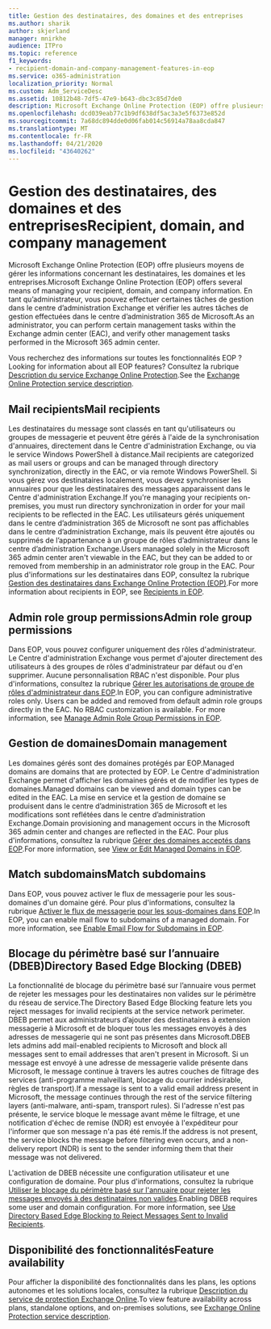 ```yaml
---
title: Gestion des destinataires, des domaines et des entreprises
ms.author: sharik
author: skjerland
manager: mnirkhe
audience: ITPro
ms.topic: reference
f1_keywords:
- recipient-domain-and-company-management-features-in-eop
ms.service: o365-administration
localization_priority: Normal
ms.custom: Adm_ServiceDesc
ms.assetid: 10812b48-7df5-47e9-b643-dbc3c85d7de0
description: Microsoft Exchange Online Protection (EOP) offre plusieurs moyens de gérer les informations concernant les destinataires, les domaines et les entreprises. En tant qu’administrateur, vous pouvez effectuer certaines tâches de gestion dans le centre d’administration Exchange et vérifier les autres tâches de gestion effectuées dans le centre d’administration 365 de Microsoft.
ms.openlocfilehash: dcd039eab77c1b9df638df5ac3a3e5f6373e852d
ms.sourcegitcommit: 7a68dc894dde0d06fab014c56914a78aa8cda847
ms.translationtype: MT
ms.contentlocale: fr-FR
ms.lasthandoff: 04/21/2020
ms.locfileid: "43640262"
---
```

# <a name="recipient-domain-and-company-management"></a><span data-ttu-id="5725a-104">Gestion des destinataires, des domaines et des entreprises</span><span class="sxs-lookup"><span data-stu-id="5725a-104">Recipient, domain, and company management</span></span>

<span data-ttu-id="5725a-105">Microsoft Exchange Online Protection (EOP) offre plusieurs moyens de gérer les informations concernant les destinataires, les domaines et les entreprises.</span><span class="sxs-lookup"><span data-stu-id="5725a-105">Microsoft Exchange Online Protection (EOP) offers several means of managing your recipient, domain, and company information.</span></span> <span data-ttu-id="5725a-106">En tant qu’administrateur, vous pouvez effectuer certaines tâches de gestion dans le centre d’administration Exchange et vérifier les autres tâches de gestion effectuées dans le centre d’administration 365 de Microsoft.</span><span class="sxs-lookup"><span data-stu-id="5725a-106">As an administrator, you can perform certain management tasks within the Exchange admin center (EAC), and verify other management tasks performed in the Microsoft 365 admin center.</span></span>
  
<span data-ttu-id="5725a-107">Vous recherchez des informations sur toutes les fonctionnalités EOP ?</span><span class="sxs-lookup"><span data-stu-id="5725a-107">Looking for information about all EOP features?</span></span> <span data-ttu-id="5725a-108">Consultez la rubrique [Description du service Exchange Online Protection](exchange-online-protection-service-description.md).</span><span class="sxs-lookup"><span data-stu-id="5725a-108">See the [Exchange Online Protection service description](exchange-online-protection-service-description.md).</span></span>
  
## <a name="mail-recipients"></a><span data-ttu-id="5725a-109">Mail recipients</span><span class="sxs-lookup"><span data-stu-id="5725a-109">Mail recipients</span></span>

<span data-ttu-id="5725a-110">Les destinataires du message sont classés en tant qu'utilisateurs ou groupes de messagerie et peuvent être gérés à l'aide de la synchronisation d'annuaires, directement dans le Centre d'administration Exchange, ou via le service Windows PowerShell à distance.</span><span class="sxs-lookup"><span data-stu-id="5725a-110">Mail recipients are categorized as mail users or groups and can be managed through directory synchronization, directly in the EAC, or via remote Windows PowerShell.</span></span> <span data-ttu-id="5725a-111">Si vous gérez vos destinataires localement, vous devez synchroniser les annuaires pour que les destinataires des messages apparaissent dans le Centre d'administration Exchange.</span><span class="sxs-lookup"><span data-stu-id="5725a-111">If you're managing your recipients on-premises, you must run directory synchronization in order for your mail recipients to be reflected in the EAC.</span></span> <span data-ttu-id="5725a-112">Les utilisateurs gérés uniquement dans le centre d’administration 365 de Microsoft ne sont pas affichables dans le centre d’administration Exchange, mais ils peuvent être ajoutés ou supprimés de l’appartenance à un groupe de rôles d’administrateur dans le centre d’administration Exchange.</span><span class="sxs-lookup"><span data-stu-id="5725a-112">Users managed solely in the Microsoft 365 admin center aren't viewable in the EAC, but they can be added to or removed from membership in an administrator role group in the EAC.</span></span> <span data-ttu-id="5725a-113">Pour plus d'informations sur les destinataires dans EOP, consultez la rubrique [Gestion des destinataires dans Exchange Online Protection (EOP)](https://go.microsoft.com/fwlink/p/?LinkId=280011).</span><span class="sxs-lookup"><span data-stu-id="5725a-113">For more information about recipients in EOP, see [Recipients in EOP](https://go.microsoft.com/fwlink/p/?LinkId=280011).</span></span>
  
## <a name="admin-role-group-permissions"></a><span data-ttu-id="5725a-114">Admin role group permissions</span><span class="sxs-lookup"><span data-stu-id="5725a-114">Admin role group permissions</span></span>

<span data-ttu-id="5725a-p105">Dans EOP, vous pouvez configurer uniquement des rôles d'administrateur. Le Centre d'administration Exchange vous permet d'ajouter directement des utilisateurs à des groupes de rôles d'administrateur par défaut ou d'en supprimer. Aucune personnalisation RBAC n'est disponible. Pour plus d'informations, consultez la rubrique [Gérer les autorisations de groupe de rôles d'administrateur dans EOP](https://go.microsoft.com/fwlink/p/?LinkId=282238).</span><span class="sxs-lookup"><span data-stu-id="5725a-p105">In EOP, you can configure administrative roles only. Users can be added and removed from default admin role groups directly in the EAC. No RBAC customization is available. For more information, see [Manage Admin Role Group Permissions in EOP](https://go.microsoft.com/fwlink/p/?LinkId=282238).</span></span>
  
## <a name="domain-management"></a><span data-ttu-id="5725a-119">Gestion de domaines</span><span class="sxs-lookup"><span data-stu-id="5725a-119">Domain management</span></span>

<span data-ttu-id="5725a-120">Les domaines gérés sont des domaines protégés par EOP.</span><span class="sxs-lookup"><span data-stu-id="5725a-120">Managed domains are domains that are protected by EOP.</span></span> <span data-ttu-id="5725a-121">Le Centre d'administration Exchange permet d'afficher les domaines gérés et de modifier les types de domaines.</span><span class="sxs-lookup"><span data-stu-id="5725a-121">Managed domains can be viewed and domain types can be edited in the EAC.</span></span> <span data-ttu-id="5725a-122">La mise en service et la gestion de domaine se produisent dans le centre d’administration 365 de Microsoft et les modifications sont reflétées dans le centre d’administration Exchange.</span><span class="sxs-lookup"><span data-stu-id="5725a-122">Domain provisioning and management occurs in the Microsoft 365 admin center and changes are reflected in the EAC.</span></span> <span data-ttu-id="5725a-123">Pour plus d'informations, consultez la rubrique [Gérer des domaines acceptés dans EOP](https://go.microsoft.com/fwlink/p/?LinkId=282239).</span><span class="sxs-lookup"><span data-stu-id="5725a-123">For more information, see [View or Edit Managed Domains in EOP](https://go.microsoft.com/fwlink/p/?LinkId=282239).</span></span>
  
## <a name="match-subdomains"></a><span data-ttu-id="5725a-124">Match subdomains</span><span class="sxs-lookup"><span data-stu-id="5725a-124">Match subdomains</span></span>

<span data-ttu-id="5725a-p107">Dans EOP, vous pouvez activer le flux de messagerie pour les sous-domaines d'un domaine géré. Pour plus d'informations, consultez la rubrique [Activer le flux de messagerie pour les sous-domaines dans EOP](https://go.microsoft.com/fwlink/p/?LinkId=397213).</span><span class="sxs-lookup"><span data-stu-id="5725a-p107">In EOP, you can enable mail flow to subdomains of a managed domain. For more information, see [Enable Email Flow for Subdomains in EOP](https://go.microsoft.com/fwlink/p/?LinkId=397213).</span></span> 
  
## <a name="directory-based-edge-blocking-dbeb"></a><span data-ttu-id="5725a-127">Blocage du périmètre basé sur l’annuaire (DBEB)</span><span class="sxs-lookup"><span data-stu-id="5725a-127">Directory Based Edge Blocking (DBEB)</span></span>

<span data-ttu-id="5725a-128">La fonctionnalité de blocage du périmètre basé sur l’annuaire vous permet de rejeter les messages pour les destinataires non valides sur le périmètre du réseau de service.</span><span class="sxs-lookup"><span data-stu-id="5725a-128">The Directory Based Edge Blocking feature lets you reject messages for invalid recipients at the service network perimeter.</span></span> <span data-ttu-id="5725a-129">DBEB permet aux administrateurs d’ajouter des destinataires à extension messagerie à Microsoft et de bloquer tous les messages envoyés à des adresses de messagerie qui ne sont pas présentes dans Microsoft.</span><span class="sxs-lookup"><span data-stu-id="5725a-129">DBEB lets admins add mail-enabled recipients to Microsoft and block all messages sent to email addresses that aren't present in Microsoft.</span></span> <span data-ttu-id="5725a-130">Si un message est envoyé à une adresse de messagerie valide présente dans Microsoft, le message continue à travers les autres couches de filtrage des services (anti-programme malveillant, blocage du courrier indésirable, règles de transport).</span><span class="sxs-lookup"><span data-stu-id="5725a-130">If a message is sent to a valid email address present in Microsoft, the message continues through the rest of the service filtering layers (anti-malware, anti-spam, transport rules).</span></span> <span data-ttu-id="5725a-131">Si l'adresse n'est pas présente, le service bloque le message avant même le filtrage, et une notification d'échec de remise (NDR) est envoyée à l'expéditeur pour l'informer que son message n'a pas été remis.</span><span class="sxs-lookup"><span data-stu-id="5725a-131">If the address is not present, the service blocks the message before filtering even occurs, and a non-delivery report (NDR) is sent to the sender informing them that their message was not delivered.</span></span> 
  
<span data-ttu-id="5725a-p109">L'activation de DBEB nécessite une configuration utilisateur et une configuration de domaine. Pour plus d'informations, consultez la rubrique [Utiliser le blocage du périmètre basé sur l'annuaire pour rejeter les messages envoyés à des destinataires non valides](https://go.microsoft.com/fwlink/p/?LinkId=390676).</span><span class="sxs-lookup"><span data-stu-id="5725a-p109">Enabling DBEB requires some user and domain configuration. For more information, see [Use Directory Based Edge Blocking to Reject Messages Sent to Invalid Recipients](https://go.microsoft.com/fwlink/p/?LinkId=390676).</span></span>
  
## <a name="feature-availability"></a><span data-ttu-id="5725a-134">Disponibilité des fonctionnalités</span><span class="sxs-lookup"><span data-stu-id="5725a-134">Feature availability</span></span>

<span data-ttu-id="5725a-135">Pour afficher la disponibilité des fonctionnalités dans les plans, les options autonomes et les solutions locales, consultez la rubrique [Description du service de protection Exchange Online](exchange-online-protection-service-description.md).</span><span class="sxs-lookup"><span data-stu-id="5725a-135">To view feature availability across plans, standalone options, and on-premises solutions, see [Exchange Online Protection service description](exchange-online-protection-service-description.md).</span></span>
